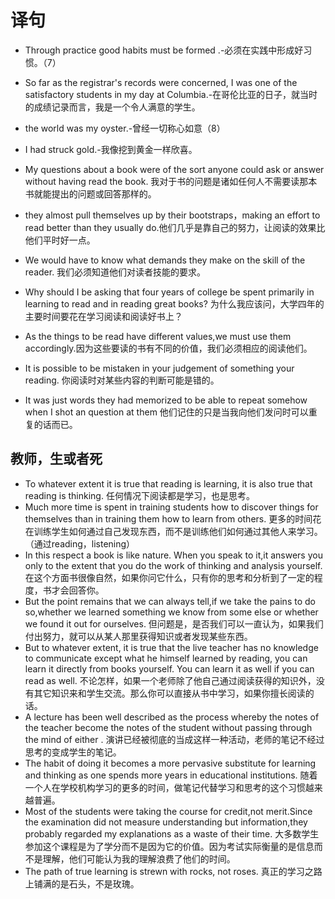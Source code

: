 # 译句
 + Through practice good habits must be formed
.-必须在实践中形成好习惯。（7）

 + So far as the registrar's records were concerned, I was one of the satisfactory students in my day at Columbia.-在哥伦比亚的日子，就当时的成绩记录而言，我是一个令人满意的学生。

 + the world was my oyster.-曾经一切称心如意（8）
 + I had struck gold.-我像挖到黄金一样欣喜。

 + My questions about a book were of the sort anyone could ask or answer without having
read the book. 我对于书的问题是诸如任何人不需要读那本书就能提出的问题或回答那样的。
 + they almost pull themselves up by their bootstraps，making an effort to read better than they usually do.他们几乎是靠自己的努力，让阅读的效果比他们平时好一点。
 + We would have to know what demands they make on the skill of the reader. 我们必须知道他们对读者技能的要求。
 + Why should I be asking that four years of college be spent primarily in learning to read and in reading great books?
  为什么我应该问，大学四年的主要时间要花在学习阅读和阅读好书上？
 + As the things to be read have different values,we must use them accordingly.因为这些要读的书有不同的价值，我们必须相应的阅读他们。
 + It is possible to be mistaken in your judgement of something your reading. 你阅读时对某些内容的判断可能是错的。
 + It was just words they had memorized to be able to repeat somehow when I shot an question at them
   他们记住的只是当我向他们发问时可以重复的话而已。

## 教师，生或者死
 + To whatever extent it is true that reading is learning, it is also true that reading is thinking.
    任何情况下阅读都是学习，也是思考。
 + Much more time is spent in training students how to discover things for themselves than in training them how to learn from others.   更多的时间花在训练学生如何通过自己发现东西，而不是训练他们如何通过其他人来学习。（通过reading，listening）
 + In this respect a book is like nature. When you speak to it,it answers you only to the extent that you do the work of thinking and analysis yourself. 在这个方面书很像自然，如果你问它什么，只有你的思考和分析到了一定的程度，书才会回答你。
 + But the point remains that we can always tell,if we take the pains to do so,whether we learned something we know from some else or whether we found it out for ourselves. 但问题是，是否我们可以一直认为，如果我们付出努力，就可以从某人那里获得知识或者发现某些东西。
 + But to whatever extent, it is true that the live teacher has no knowledge to communicate except what he himself learned by reading, you can learn it directly from books yourself. You can learn it as well if you can read as well. 不论怎样，如果一个老师除了他自己通过阅读获得的知识外，没有其它知识来和学生交流。那么你可以直接从书中学习，如果你擅长阅读的话。
 +  A lecture has been well described as the process whereby the notes of the teacher become the notes of the student without passing through the mind of either . 演讲已经被彻底的当成这样一种活动，老师的笔记不经过思考的变成学生的笔记。
 + The habit of doing it becomes a more pervasive substitute for learning and thinking as one spends more years in educational institutions. 随着一个人在学校机构学习的更多的时间，做笔记代替学习和思考的这个习惯越来越普遍。
 + Most of the students were taking the course for credit,not merit.Since the examination did not measure understanding but information,they probably regarded my explanations as a waste of their time. 大多数学生参加这个课程是为了学分而不是因为它的价值。因为考试实际衡量的是信息而不是理解，他们可能认为我的理解浪费了他们的时间。
 + The path of true learning is strewn with rocks, not roses. 真正的学习之路上铺满的是石头，不是玫瑰。
